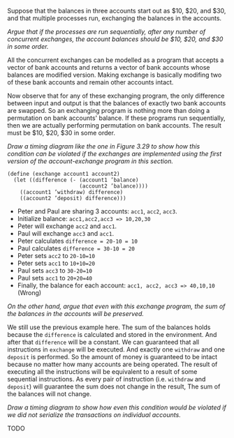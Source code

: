 Suppose that the balances in three accounts start out as $10, $20, and $30,
and that multiple processes run, exchanging the balances in the accounts.

*Argue that if the processes are run sequentially, after any number of concurrent exchanges, the
account balances should be $10, $20, and $30 in some order.*

All the concurrent exchanges can be modelled as a program that accepts a vector of bank accounts
and returns a vector of bank accounts whose balances are modified version.
Making exchange is basically modifing two of these bank accounts and remain other accounts intact.

Now observe that for any of these exchanging program, the only difference between input and output
is that the balances of exactly two bank accounts are swapped. So an exchanging program is nothing more than
doing a permutation on bank accounts' balance.
If these programs run sequentially,
then we are actually performing permutation on bank accounts.
The result must be $10, $20, $30 in some order.

*Draw a timing diagram like the one in Figure 3.29 to show
how this condition can be violated if the exchanges are implemented
using the first version of the account-exchange program in this section.*

    (define (exchange account1 account2)
      (let ((difference (- (account1 ’balance)
                           (account2 ’balance))))
        ((account1 ’withdraw) difference)
        ((account2 ’deposit) difference)))

* Peter and Paul are sharing 3 accounts: `acc1`, `acc2`, `acc3`.
* Initialize balance: `acc1,acc2,acc3 => 10,20,30`
* Peter will exchange `acc2` and `acc1`.
* Paul will exchange `acc3` and `acc1`.
* Peter calculates `difference = 20-10 = 10`
* Paul calculates `difference = 30-10 = 20`
* Peter sets `acc2` to `20-10=10`
* Peter sets `acc1` to `10+10=20`
* Paul sets `acc3` to `30-20=10`
* Paul sets `acc1` to `20+20=40`
* Finally, the balance for each account: `acc1, acc2, acc3 => 40,10,10` (Wrong)

*On the other hand, argue that even with this exchange program, the
sum of the balances in the accounts will be preserved.*

We still use the previous example here.
The sum of the balances holds because the `difference` is calculated and stored
in the environment. And after that `difference` will be a constant.
We can guaranteed that all instructions in `exchange` will be executed. And exactly
one `withdraw` and one `deposit` is performed. So the amount of money is guaranteed
to be intact because no matter how many accounts are being operated.
The result of executing all the instructions
will be equivalent to a result of some sequential instructions. As every pair of instruction
(i.e. `withdraw` and `deposit`) will guarantee the sum does not change in the result,
The sum of the balances will not change.

*Draw a timing diagram to show how even this condition would be violated if
we did not serialize the transactions on individual accounts.*

TODO
